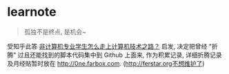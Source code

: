 
learnote
========

> 孤独不是终点, 是机会~

受知乎此答 [非计算机专业学生怎么走上计算机技术之路？](http://zhihu.com/question/21671705/answer/132534680) 启发, 决定把曾经 "折腾" 过且还能找到的脚本代码集中到 Github 上面来, 作为积累记录, 详细折腾记录及月经贴暂时放在 http://0ne.farbox.com. (http://ferstar.org不想维护了)


